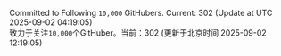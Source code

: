 Committed to Following `10,000` GitHubers. Current: <!-- FOLLOWING_COUNT -->302<!-- FOLLOWING_COUNT --> (Update at UTC <!-- LAST_UPDATED -->2025-09-02 04:19:05<!-- LAST_UPDATED -->)<br>
致力于关注`10,000`个GitHuber。当前：<!-- FOLLOWING_COUNT -->302<!-- FOLLOWING_COUNT --> (更新于北京时间 <!-- LAST_UPDATED_CST -->2025-09-02 12:19:05<!-- LAST_UPDATED_CST -->)
